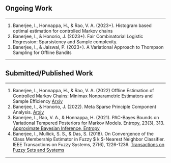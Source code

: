 ## Ongoing Work
---
1. Banerjee, I., Honnappa, H., &  Rao, V. A. (2023+). Histogram based optimal estimation for controlled Markov chains
1. Banerjee, I., & Honorio, J. (2023+). Fair Combinatorial Logistic Regression: Sparsistency and Sample complexity.
1. Banerjee, I., & Jaiswal, P. (2023+). A Variational Approach to Thompson Sampling for Offline Bandits
---
## Submitted/Published Work
---
1. Banerjee, I., Honnappa, H., &  Rao, V. A. (2022) Offline Estimation of Controlled Markov Chains: Minimax Nonparametric Estimators and Sample Efficiency [Arxiv](https://arxiv.org/abs/2211.07092)
1. Banerjee, I., & Honorio, J. (2022). Meta Sparse Principle Component Analysis. [Arxiv](https://arxiv.org/abs/2208.08938)
1. Banerjee, I., Rao, V. A., & Honnappa, H. (2021). PAC-Bayes Bounds on Variational Tempered Posteriors for Markov Models. Entropy, 23(3), 313. [Approximate Bayesian Inference, Entropy](https://www.mdpi.com/1099-4300/23/3/313)
1. Banerjee, I., Mullick, S. S., & Das, S. (2018). On Convergence of the Class Membership Estimator in Fuzzy $ k $-Nearest Neighbor Classifier. IEEE Transactions on Fuzzy Systems, 27(6), 1226-1236. [Transactions on Fuzzy Sets and Systems](https://ieeexplore.ieee.org/abstract/document/8481381)
---
